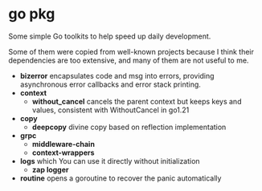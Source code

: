 # go pkg

Some simple Go toolkits to help speed up daily development.

Some of them were copied from well-known projects because I think their dependencies are too extensive, and many of them are not useful to me.

- **bizerror** encapsulates code and msg into errors, providing asynchronous error callbacks and error stack printing.
- **context**
  - **without_cancel** cancels the parent context but keeps keys and values, consistent with WithoutCancel in go1.21
- **copy**
  - **deepcopy** divine copy based on reflection implementation
- **grpc**
  - **middleware-chain**
  - **context-wrappers**
- **logs** which You can use it directly without initialization
  - **zap logger**
- **routine** opens a goroutine to recover the panic automatically


